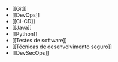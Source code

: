 * [[Git]]
* [[DevOps]]
* [[CI-CD]]
* [[Java]]
* [[Python]]
* [[Testes de software]]
* [[Técnicas de desenvolvimento seguro]]
* [[DevSecOps]]